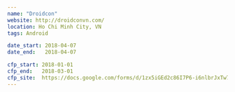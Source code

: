 ```yaml
---
name: "Droidcon"
website: http://droidconvn.com/
location: Ho Chi Minh City, VN
tags: Android

date_start: 2018-04-07
date_end:   2018-04-07

cfp_start: 2018-01-01
cfp_end:   2018-03-01
cfp_site:  https://docs.google.com/forms/d/1zx5iGEd2c86I7P6-i6nlbrJxTw7TRbrervx7kZJbW3c/viewform
---
```

